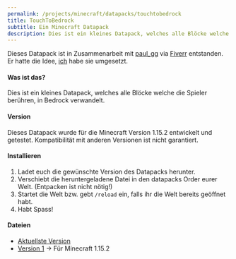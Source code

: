 ```yaml
---
permalink: /projects/minecraft/datapacks/touchtobedrock
title: TouchToBedrock
subtitle: Ein Minecraft Datapack
description: Dies ist ein kleines Datapack, welches alle Blöcke welche die Spieler berühren, in Bedrock verwandelt.
---
```


Dieses Datapack ist in Zusammenarbeit mit [paul_gg](https://www.fiverr.com/paul_gg) via [Fiverr](https://www.fiverr.com/rafaelurben/make-you-a-minecraft-datapack) entstanden.
Er hatte die Idee, [ich](https://fiverr.com/rafaelurben) habe sie umgesetzt.

#### Was ist das?

Dies ist ein kleines Datapack, welches alle Blöcke welche die Spieler berühren, in Bedrock verwandelt.

#### Version

Dieses Datapack wurde für die Minecraft Version 1.15.2 entwickelt und getestet. Kompatibilität mit anderen Versionen ist nicht garantiert.

#### Installieren

1. Ladet euch die gewünschte Version des Datapacks herunter.
2. Verschiebt die heruntergeladene Datei in den datapacks Order eurer Welt. (Entpacken ist nicht nötig!)
3. Startet die Welt bzw. gebt `/reload` ein, falls ihr die Welt bereits geöffnet habt.
4. Habt Spass!

#### Dateien

- [Aktuellste Version](https://github.com/rafaelurben/mc-touchtobedrock/raw/master/downloads/touchtobedrock-v1.zip)
- [Version 1](https://github.com/rafaelurben/mc-touchtobedrock/raw/master/downloads/touchtobedrock-v1.zip) -> Für Minecraft 1.15.2
